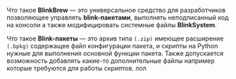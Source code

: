 Что такое **BlinkBrew** –– это универсальное средство для разработчиков позволяющее управлять **blink-пакетами**, выполнять неподписанный код на консоли а также модифицировать системные файлы **BlinkSystem**.

Что такое **Blink-пакеты** –– это архив типа `(.zip)` имеющее расширение `(.bpkg)` содержащее файл конфигурации пакета, и скрипты на Python нужные для выполнения основной функции пакета. Также допускается возможность добавлять какие-то дополнительные файлы например которые требуются для работы скриптов.
лол
